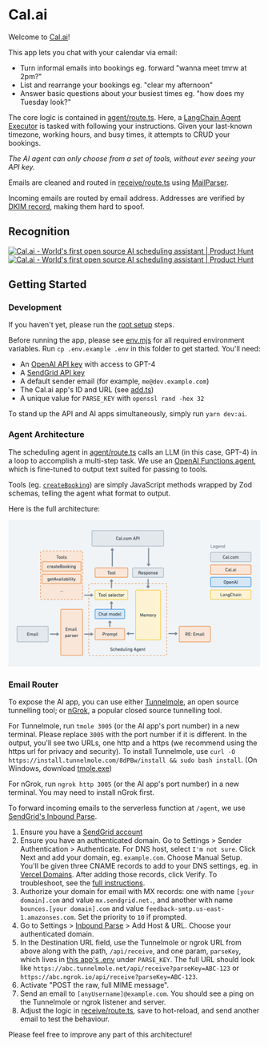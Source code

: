 # Cal.ai

Welcome to [Cal.ai](https://cal.ai)!

This app lets you chat with your calendar via email:

- Turn informal emails into bookings eg. forward "wanna meet tmrw at 2pm?"
- List and rearrange your bookings eg. "clear my afternoon"
- Answer basic questions about your busiest times eg. "how does my Tuesday look?"

The core logic is contained in [agent/route.ts](/apps/ai/src/app/api/agent/route.ts). Here, a [LangChain Agent Executor](https://docs.langchain.com/docs/components/agents/agent-executor) is tasked with following your instructions. Given your last-known timezone, working hours, and busy times, it attempts to CRUD your bookings.

_The AI agent can only choose from a set of tools, without ever seeing your API key._

Emails are cleaned and routed in [receive/route.ts](/apps/ai/src/app/api/receive/route.ts) using [MailParser](https://nodemailer.com/extras/mailparser/).

Incoming emails are routed by email address. Addresses are verified by [DKIM record](https://support.google.com/a/answer/174124?hl=en), making them hard to spoof.

## Recognition

<a href="https://www.producthunt.com/posts/cal-ai?utm_source=badge-top-post-badge&utm_medium=badge&utm_souce=badge-cal&#0045;ai" target="_blank"><img src="https://api.producthunt.com/widgets/embed-image/v1/top-post-badge.svg?post_id=419860&theme=light&period=daily" alt="Cal&#0046;ai - World&#0039;s&#0032;first&#0032;open&#0032;source&#0032;AI&#0032;scheduling&#0032;assistant | Product Hunt" style="width: 250px; height: 54px;" width="250" height="54" /></a> <a href="https://www.producthunt.com/posts/cal-ai?utm_source=badge-featured&utm_medium=badge&utm_souce=badge-cal&#0045;ai" target="_blank"><img src="https://api.producthunt.com/widgets/embed-image/v1/featured.svg?post_id=419860&theme=light" alt="Cal&#0046;ai - World&#0039;s&#0032;first&#0032;open&#0032;source&#0032;AI&#0032;scheduling&#0032;assistant | Product Hunt" style="width: 250px; height: 54px;" width="250" height="54" /></a>

## Getting Started

### Development

If you haven't yet, please run the [root setup](/README.md) steps.

Before running the app, please see [env.mjs](./src/env.mjs) for all required environment variables. Run `cp .env.example .env` in this folder to get started. You'll need:

- An [OpenAI API key](https://platform.openai.com/account/api-keys) with access to GPT-4
- A [SendGrid API key](https://app.sendgrid.com/settings/api_keys)
- A default sender email (for example, `me@dev.example.com`)
- The Cal.ai app's ID and URL (see [add.ts](/packages/app-store/cal-ai/api/index.ts))
- A unique value for `PARSE_KEY` with `openssl rand -hex 32`

To stand up the API and AI apps simultaneously, simply run `yarn dev:ai`.

### Agent Architecture

The scheduling agent in [agent/route.ts](/apps/ai/src/app/api/agent/route.ts) calls an LLM (in this case, GPT-4) in a loop to accomplish a multi-step task. We use an [OpenAI Functions agent](https://js.langchain.com/docs/modules/agents/agent_types/openai_functions_agent), which is fine-tuned to output text suited for passing to tools.

Tools (eg. [`createBooking`](/apps/ai/src/tools/createBooking.ts)) are simply JavaScript methods wrapped by Zod schemas, telling the agent what format to output.

Here is the full architecture:

![Cal.ai architecture](/apps/ai/src/public/architecture.png)

### Email Router

To expose the AI app, you can use either [Tunnelmole](https://github.com/robbie-cahill/tunnelmole-client), an open source tunnelling tool; or [nGrok](https://ngrok.com/), a popular closed source tunnelling tool. 

For Tunnelmole, run `tmole 3005` (or the AI app's port number) in a new terminal. Please replace `3005` with the port number if it is different. In the output, you'll see two URLs, one http and a https (we recommend using the https url for privacy and security). To install Tunnelmole, use `curl -O https://install.tunnelmole.com/8dPBw/install && sudo bash install`. (On Windows, download [tmole.exe](https://tunnelmole.com/downloads/tmole.exe))

For nGrok, run `ngrok http 3005` (or the AI app's port number) in a new terminal. You may need to install nGrok first.

To forward incoming emails to the serverless function at `/agent`, we use [SendGrid's Inbound Parse](https://docs.sendgrid.com/for-developers/parsing-email/setting-up-the-inbound-parse-webhook).

1.  Ensure you have a [SendGrid account](https://signup.sendgrid.com/)
2.  Ensure you have an authenticated domain. Go to Settings > Sender Authentication > Authenticate. For DNS host, select `I'm not sure`. Click Next and add your domain, eg. `example.com`. Choose Manual Setup. You'll be given three CNAME records to add to your DNS settings, eg. in [Vercel Domains](https://vercel.com/dashboard/domains). After adding those records, click Verify. To troubleshoot, see the [full instructions](https://docs.sendgrid.com/ui/account-and-settings/how-to-set-up-domain-authentication).
3.  Authorize your domain for email with MX records: one with name `[your domain].com` and value `mx.sendgrid.net.`, and another with name `bounces.[your domain].com` and value `feedback-smtp.us-east-1.amazonses.com`. Set the priority to `10` if prompted.
4.  Go to Settings > [Inbound Parse](https://app.sendgrid.com/settings/parse) > Add Host & URL. Choose your authenticated domain.
5.  In the Destination URL field, use the Tunnelmole or ngrok URL from above along with the path, `/api/receive`, and one param, `parseKey`, which lives in [this app's .env](/apps/ai/.env.example) under `PARSE_KEY`. The full URL should look like `https://abc.tunnelmole.net/api/receive?parseKey=ABC-123` or `https://abc.ngrok.io/api/receive?parseKey=ABC-123`.
6.  Activate "POST the raw, full MIME message".
7.  Send an email to `[anyUsername]@example.com`. You should see a ping on the Tunnelmole or ngrok listener and server.
8.  Adjust the logic in [receive/route.ts](/apps/ai/src/app/api/receive/route.ts), save to hot-reload, and send another email to test the behaviour.

Please feel free to improve any part of this architecture!
